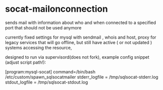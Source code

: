 # socat-mailonconnection

sends mail with information about who and when connected to a specified port that should not be used anymore

currently fixed settings for mysql with sendmail , whois and host, 
proxy for legacy services that will go offline, but still have active ( or not updated ) systems accessing the resource,

designed to run via supervisord(does not fork), example config snippet (adjust script path!):

[program:mysql-socat]
command=/bin/bash /etc/custom/spawn_sqlsocatmailer
stderr_logfile = /tmp/sqlsocat-stderr.log
stdout_logfile = /tmp/sqlsocat-stdout.log

